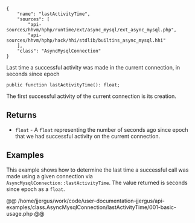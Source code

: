 ``` yamlmeta
{
    "name": "lastActivityTime",
    "sources": [
        "api-sources/hhvm/hphp/runtime/ext/async_mysql/ext_async_mysql.php",
        "api-sources/hhvm/hphp/hack/hhi/stdlib/builtins_async_mysql.hhi"
    ],
    "class": "AsyncMysqlConnection"
}
```




Last time a successful activity was made in the current connection, in
seconds since epoch




``` Hack
public function lastActivityTime(): float;
```




The first successful activity of the current connection is its creation.




## Returns




+ ` float ` - A `` float `` representing the number of seconds ago since epoch
  that we had successful activity on the current connection.




## Examples




This example shows how to determine the last time a successful call was made using a given connection via ` AsyncMysqlConnection::lastActivityTime `. The value returned is seconds since epoch as a `` float ``.







@@ /home/jjergus/work/code/user-documentation-jjergus/api-examples/class.AsyncMysqlConnection/lastActivityTime/001-basic-usage.php @@
<!-- HHAPIDOC -->

